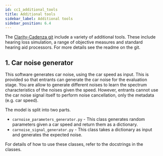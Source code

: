 ```yaml
---
id: cc1_additional_tools
title: Additional tools
sidebar_label: Additional tools
sidebar_position: 6.4
---
```


The [Clarity-Cadenza git](https://github.com/claritychallenge/clarity) include a variety of additional tools. 
These include hearing loss simulation, a range of objective measures and standard hearing aid processors.
For more details see the readme on the git.

## 1. Car noise generator

This software generates car noise, using the car speed as input. This is provided so that entrants can generate the car noise 
for the evaluation stage. You are allow to generate different noises to learn the spectrum characteristics of the noises
given the speed. However, entrants cannot use the car noise signal itself to perform noise cancellation, only the metadata (e.g. car speed).

The model is split into two parts. 

- `carnoise_parameters_generator.py` - This class generates random parameters given a car speed and return them as a dictionary.
- `carnoise_signal_generator.py` - This class takes a dictionary as input and generates the expected noise. 

For details of how to use these classes, refer to the docstrings in the classes.








